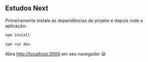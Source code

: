 
## Estudos Next

Primeiramente instale as dependências do projeto e depois rode a aplicação:

```bash
npm install

npm run dev
```

Abra [http://localhost:3000](http://localhost:3000) em seu navegador 😃
